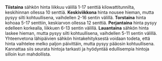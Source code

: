**Tiistaina** sähkön hinta liikkuu välillä 1-17 senttiä kilowattitunnilta, keskihinnan ollessa 10 senttiä. **Keskiviikkona** hinta nousee hieman, mutta pysyy silti kohtuullisena, vaihdellen 2-16 sentin välillä. **Torstaina** hinta kohoaa 5-17 senttiin, keskiarvon ollessa 12 senttiä. **Perjantaina** hinta pysyy edelleen korkealla, liikkuen 6-13 sentin välillä. **Lauantaina** sähkön hinta laskee hieman, mutta pysyy silti kohtuullisena, vaihdellen 5-11 sentin välillä. Yhteenvetona lähipäivien sähkön hintakehityksestä voidaan todeta, että hinta vaihtelee melko paljon päivittäin, mutta pysyy pääosin kohtuullisena. Kannattaa siis seurata hintoja tarkasti ja hyödyntää edullisempia hintoja silloin kun mahdollista.